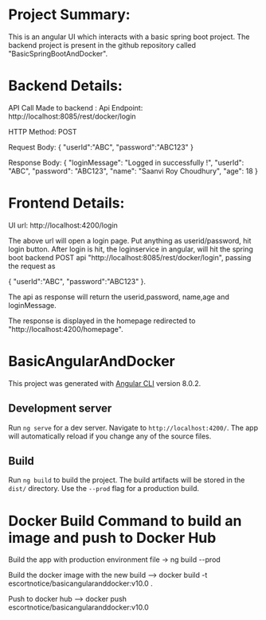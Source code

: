 # Project Summary:
This is an angular UI which interacts with a basic spring boot project. The backend project is present in the github repository called "BasicSpringBootAndDocker".

# Backend Details:
API Call Made to backend :
Api Endpoint: http://localhost:8085/rest/docker/login

HTTP Method: POST

Request Body: 
{ "userId":"ABC", "password":"ABC123" }

Response Body:
{ "loginMessage": "Logged in successfully !", "userId": "ABC", "password": "ABC123", "name": "Saanvi Roy Choudhury", "age": 18 }

# Frontend Details:
UI url: http://localhost:4200/login

The above url will open a login page. Put anything as userid/password, hit login button. After login is hit, the loginservice in angular, will hit the spring boot backend POST api "http://localhost:8085/rest/docker/login", passing the request as 

{ "userId":"ABC", "password":"ABC123" }.

The api as response will return the userid,password, name,age and loginMessage.

The response is displayed in the homepage redirected to "http://localhost:4200/homepage".

# BasicAngularAndDocker

This project was generated with [Angular CLI](https://github.com/angular/angular-cli) version 8.0.2.

## Development server

Run `ng serve` for a dev server. Navigate to `http://localhost:4200/`. The app will automatically reload if you change any of the source files.


## Build

Run `ng build` to build the project. The build artifacts will be stored in the `dist/` directory. Use the `--prod` flag for a production build.

# Docker Build Command to build an image and push to Docker Hub
Build the app with production environment file -> ng build --prod 

Build the docker image with the new build --> docker build -t escortnotice/basicangularanddocker:v10.0 .

Push to docker hub --> docker push escortnotice/basicangularanddocker:v10.0

